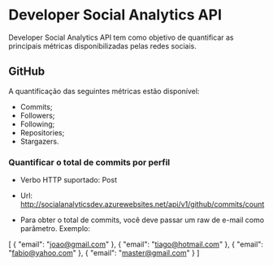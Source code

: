 # Developer Social Analytics API

Developer Social Analytics API tem como objetivo de quantificar as principais métricas disponibilizadas pelas redes sociais.

## GitHub
A quantificação das seguintes métricas estão disponível:

* Commits;
* Followers;
* Following;
* Repositories;
* Stargazers.

### Quantificar o total de commits por perfil

* Verbo HTTP suportado: Post

* Url: http://socialanalyticsdev.azurewebsites.net/api/v1/github/commits/count

* Para obter o total de commits, você deve passar um raw de e-mail como parâmetro. Exemplo:
 
[
{
    "email": "joao@gmail.com"
},
{
    "email": "tiago@hotmail.com"
},
{
    "email": "fabio@yahoo.com"
},
{
    "email": "master@gmail.com"
}
]


